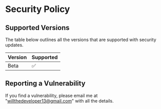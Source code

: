 # Security Policy

## Supported Versions

The table below outlines all the versions that are supported with security updates.

| Version | Supported          |
| ------- | ------------------ |
| Beta   | :white_check_mark: |

## Reporting a Vulnerability

If you find a vulnerability, please email me at "willthedeveloper13@gmail.com" with all the details.
